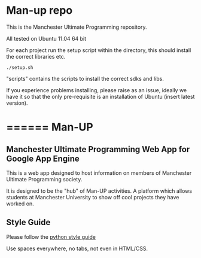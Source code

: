 Man-up repo
===========

This is the Manchester Ultimate Programming repository.

All tested on Ubuntu 11.04 64 bit

For each project run the setup script within the directory, this 
should install the correct libraries etc.

    ./setup.sh

"scripts" contains the scripts to install the correct sdks and libs.

If you experience problems installing, please raise as an issue,
ideally we have it so that the only pre-requisite is an installation
of Ubuntu (insert latest version).

======
Man-UP
======

Manchester Ultimate Programming Web App for Google App Engine
-------------------------------------------------------------

This is a web app designed to host information on members of Manchester
Ultimate Programming society.

It is designed to be the "hub" of Man-UP activities. A platform which allows
students at Manchester University to show off cool projects they have worked
on.

Style Guide
-----------

Please follow the [python style guide](http://www.python.org/dev/peps/pep-0008/ "python style guide")

Use spaces everywhere, no tabs, not even in HTML/CSS.
 
